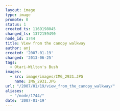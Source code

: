 ```yaml
---
layout: image
type: image
promote: 0
status: 1
created_ts: 1169198045
changed_ts: 1372159490
node_id: 1744
title: View from the canopy walkway
author: anj
created: '2007-01-19'
changed: '2013-06-25'
tags:
  - Otari-Wilton's Bush
images:
  - src: image/images/IMG_2931.JPG
    name: IMG_2931.JPG
url: "/2007/01/19/view_from_the_canopy_walkway/"
aliases:
  - "/node/1744/"
date: '2007-01-19'
---
```


